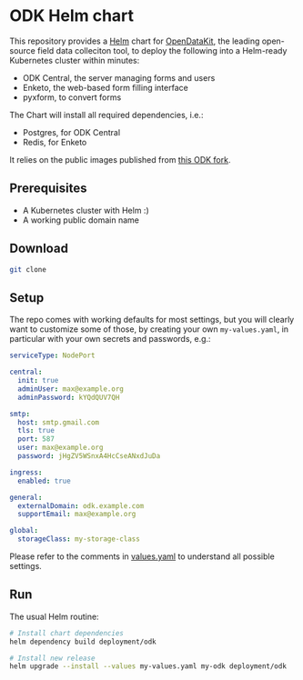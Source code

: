 # ODK Helm chart

This repository provides a [Helm](https://helm.sh/) chart for [OpenDataKit](https://getodk.org/), the leading open-source field data colleciton tool, to deploy the following into a Helm-ready Kubernetes cluster within minutes:

* ODK Central, the server managing forms and users
* Enketo, the web-based form filling interface
* pyxform, to convert forms

The Chart will install all required dependencies, i.e.:

* Postgres, for ODK Central
* Redis, for Enketo

It relies on the public images published from [this ODK fork](https://github.com/one-acre-fund/central).

## Prerequisites

* A Kubernetes cluster with Helm :)
* A working public domain name

## Download

```sh
git clone 
```

## Setup

The repo comes with working defaults for most settings, but you will clearly want to customize some of those, by creating your own `my-values.yaml`, in particular with your own secrets and passwords, e.g.:

```yaml
serviceType: NodePort

central:
  init: true
  adminUser: max@example.org
  adminPassword: kYQdQUV7QH

smtp:
  host: smtp.gmail.com
  tls: true
  port: 587
  user: max@example.org
  password: jHgZV5WSnxA4HcCseANxdJuDa

ingress:
  enabled: true

general:
  externalDomain: odk.example.com
  supportEmail: max@example.org

global:
  storageClass: my-storage-class
```

Please refer to the comments in [values.yaml](deployment/odk/values.yaml) to understand all possible settings.

## Run

The usual Helm routine:

```sh
# Install chart dependencies
helm dependency build deployment/odk

# Install new release
helm upgrade --install --values my-values.yaml my-odk deployment/odk
```
